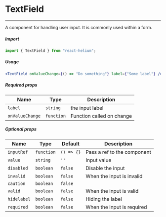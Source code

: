# TextField

<!-- STORY -->

<hr>

A component for handling user input. It is commonly used within a form.

##### Import

```js
import { TextField } from "react-helium";
```

##### Usage

```jsx
<TextField onValueChange={() => "Do something"} label={"Some label"} />
```

##### Required props

| Name            | Type       | Description               |
| --------------- | ---------- | ------------------------- |
| `label`         | `string`   | the input label           |
| `onValueChange` | `function` | Function called on change |

##### Optional props

| Name        | Type       | Default    | Description                 |
| ----------- | ---------- | ---------- | --------------------------- |
| `inputRef`  | `function` | `() => {}` | Pass a ref to the component |
| `value`     | `string`   | `''`       | Input value                 |
| `disabled`  | `boolean`  | `false`    | Disable the input           |
| `invalid`   | `boolean`  | `false`    | When the input is invalid   |
| `caution`   | `boolean`  | `false`    |                             |
| `valid`     | `boolean`  | `false`    | When the input is valid     |
| `hidelabel` | `boolean`  | `false`    | Hiding the label            |
| `required`  | `boolean`  | `false`    | When the input is required  |
